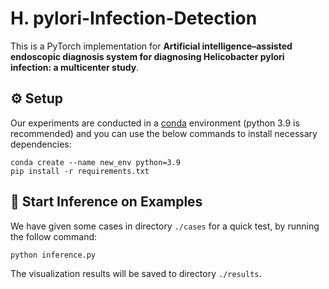 # H. pylori-Infection-Detection

This is a PyTorch implementation for **Artificial intelligence–assisted endoscopic diagnosis system for diagnosing Helicobacter pylori infection: a multicenter study**.

## ⚙️ Setup

Our experiments are conducted in a [conda](https://www.anaconda.com/download) environment (python 3.9 is recommended) and you can use the below commands to install necessary dependencies:
```shell
conda create --name new_env python=3.9
pip install -r requirements.txt
```


## 💾 Start Inference on Examples

We have given some cases in directory `./cases` for a quick test, by running the follow command:
```bash
python inference.py
```

The visualization results will be saved to directory `./results`.
